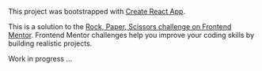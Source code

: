 This project was bootstrapped with [Create React App](https://github.com/facebook/create-react-app).

This is a solution to the [Rock, Paper, Scissors challenge on Frontend Mentor](https://www.frontendmentor.io/challenges/rock-paper-scissors-game-pTgwgvgH). Frontend Mentor challenges help you improve your coding skills by building realistic projects.

Work in progress ...
